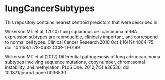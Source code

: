# lungCancerSubtypes

This repository contains nearest centroid predictors that were described in:

Wilkerson MD et al. (2010) Lung squamous cell carcinoma mRNA expression subtypes are reproducible, clinically important, and correspond to normal cell types. Clinical Cancer Research 2010 Oct 1;16(19):4864-75. doi: 10.1158/1078-0432.CCR-10-0199


Wilkerson MD et al (2012) Differential pathogenesis of lung adenocarcinoma subtypes involving sequence mutations, copy number, chromosomal instability, and methylation. PLoS One. 2012;7(5):e36530. doi: 10.1371/journal.pone.0036530


